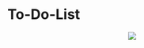 # To-Do-List

<p align="center">
  <img src="[이미지URL](https://github.com/ksw64285/Carrot-Game/assets/107480512/c2d8386c-3407-4949-8302-edbca517d9eb)https://github.com/ksw64285/Carrot-Game/assets/107480512/c2d8386c-3407-4949-8302-edbca517d9eb">
</p>
